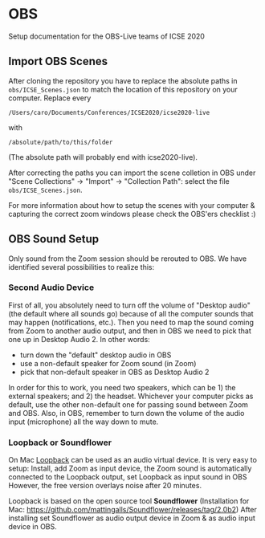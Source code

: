 # OBS
Setup documentation for the OBS-Live teams of ICSE 2020

## Import OBS Scenes
After cloning the repository you have to replace the absolute paths in `obs/ICSE_Scenes.json` to match the location of this repository on your computer.
Replace every
```
/Users/caro/Documents/Conferences/ICSE2020/icse2020-live
```
with
```
/absolute/path/to/this/folder
```
(The absolute path will probably end with icse2020-live).

After correcting the paths you can import the scene colletion in OBS under "Scene Collections" → "Import" → "Collection Path": select the file `obs/ICSE_Scenes.json`.

For more information about how to setup the scenes with your computer & capturing the correct zoom windows please check the OBS'ers checklist :)

## OBS Sound Setup
Only sound from the Zoom session should be rerouted to OBS.
We have identified several possibilities to realize this:

### Second Audio Device 
First of all, you absolutely need to turn off the volume of "Desktop audio" (the default where all sounds go) because of all the computer sounds that may happen (notifications, etc.). Then you need to map the sound coming from Zoom to another audio output, and then in OBS we need to pick that one up in Desktop Audio 2. In other words:

- turn down the "default" desktop audio in OBS
- use a non-default speaker for Zoom sound (in Zoom)
- pick that non-default speaker in OBS as Desktop Audio 2

In order for this to work, you need two speakers, which can be 1) the external speakers; and 2) the headset.
Whichever your computer picks as default, use the other non-default one for passing sound between Zoom and OBS.
Also, in OBS, remember to turn down the volume of the audio input (microphone) all the way down to mute.

### Loopback or Soundflower
On Mac [Loopback](https://rogueamoeba.com/loopback/) can be used as an audio virtual device.
It is very easy to setup:
Install, add Zoom as input device, the Zoom sound is automatically connected to the Loopback output, set Loopback as input sound in OBS
However, the free version overlays noise after 20 minutes.

Loopback is based on the open source tool **Soundflower** (Installation for Mac: https://github.com/mattingalls/Soundflower/releases/tag/2.0b2)
After installing set Soundflower as audio output device in Zoom & as audio input device in OBS.
